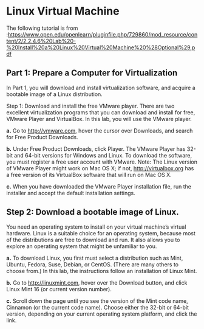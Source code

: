 # Linux Virtual Machine

The following tutorial is from :https://www.open.edu/openlearn/pluginfile.php/729860/mod_resource/content/2/2.2.4.6%20Lab%20-%20Install%20a%20Linux%20Virtual%20Machine%20%28Optional%29.pdf

## Part 1: Prepare a Computer for Virtualization
In Part 1, you will download and install virtualization software, and acquire a bootable image of a Linux
distribution.

Step 1: Download and install the free VMware player.
There are two excellent virtualization programs that you can download and install for free, VMware Player and
VirtualBox. In this lab, you will use the VMware player.

  **a.** Go to http://vmware.com, hover the cursor over Downloads, and search for Free Product Downloads.

  **b.** Under Free Product Downloads, click Player.
The VMware Player has 32-bit and 64-bit versions for Windows and Linux. To download the software, you
must register a free user account with VMware.
Note: The Linux version of VMware Player might work on Mac OS X; if not, http://virtualbox.org has a free
version of its VirtualBox software that will run on Mac OS X.

  **c.** When you have downloaded the VMware Player installation file, run the installer and accept the default
installation settings.

## Step 2: Download a bootable image of Linux.
You need an operating system to install on your virtual machine’s virtual hardware. Linux is a suitable choice
for an operating system, because most of the distributions are free to download and run. It also allows you to
explore an operating system that might be unfamiliar to you.

**a.** To download Linux, you first must select a distribution such as Mint, Ubuntu, Fedora, Suse, Debian, or
CentOS. (There are many others to choose from.) In this lab, the instructions follow an installation of
Linux Mint.

**b.** Go to http://linuxmint.com, hover over the Download button, and click Linux Mint 16 (or current version
number).

**c.** Scroll down the page until you see the version of the Mint code name, Cinnamon (or the current code
name). Choose either the 32-bit or 64-bit version, depending on your current operating system platform,
and click the link.

